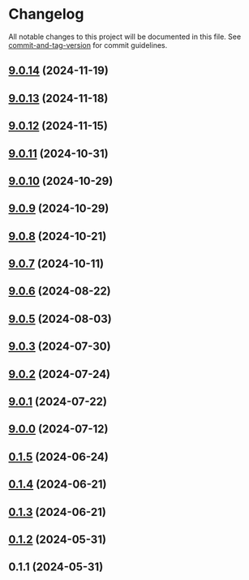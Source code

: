 # Changelog

All notable changes to this project will be documented in this file. See [commit-and-tag-version](https://github.com/absolute-version/commit-and-tag-version) for commit guidelines.

## [9.0.14](https://github.com/haxtheweb/create/compare/v9.0.13...v9.0.14) (2024-11-19)

## [9.0.13](https://github.com/haxtheweb/create/compare/v9.0.12...v9.0.13) (2024-11-18)

## [9.0.12](https://github.com/haxtheweb/create/compare/v9.0.11...v9.0.12) (2024-11-15)

## [9.0.11](https://github.com/haxtheweb/create/compare/v9.0.10...v9.0.11) (2024-10-31)

## [9.0.10](https://github.com/haxtheweb/create/compare/v9.0.9...v9.0.10) (2024-10-29)

## [9.0.9](https://github.com/haxtheweb/create/compare/v9.0.8...v9.0.9) (2024-10-29)

## [9.0.8](https://github.com/haxtheweb/create/compare/v9.0.7...v9.0.8) (2024-10-21)

## [9.0.7](https://github.com/haxtheweb/create/compare/v9.0.6...v9.0.7) (2024-10-11)

## [9.0.6](https://github.com/haxtheweb/create/compare/v9.0.5...v9.0.6) (2024-08-22)

## [9.0.5](https://github.com/haxtheweb/create/compare/v9.0.3...v9.0.5) (2024-08-03)

## [9.0.3](https://github.com/haxtheweb/create/compare/v9.0.2...v9.0.3) (2024-07-30)

## [9.0.2](https://github.com/haxtheweb/create/compare/v9.0.1...v9.0.2) (2024-07-24)

## [9.0.1](https://github.com/haxtheweb/create/compare/v9.0.0...v9.0.1) (2024-07-22)

## [9.0.0](https://github.com/haxtheweb/create/compare/v0.1.5...v9.0.0) (2024-07-12)

## [0.1.5](https://github.com/haxtheweb/create/compare/v0.1.4...v0.1.5) (2024-06-24)

## [0.1.4](https://github.com/haxtheweb/create/compare/v0.1.3...v0.1.4) (2024-06-21)

## [0.1.3](https://github.com/haxtheweb/create/compare/v0.1.2...v0.1.3) (2024-06-21)

## [0.1.2](https://github.com/haxtheweb/create/compare/v0.1.1...v0.1.2) (2024-05-31)

## 0.1.1 (2024-05-31)
